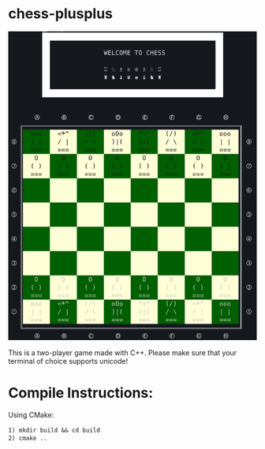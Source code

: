 # chess-plusplus
![screenshot](terminalScreenshot.png)

This is a two-player game made with C++. Please make sure that 
your terminal of choice supports unicode!

# Compile Instructions:

Using CMake:

    1) mkdir build && cd build
    2) cmake ..